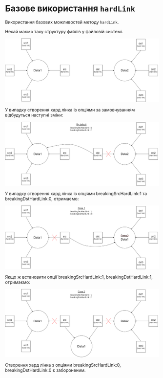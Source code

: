 # Базове використання `hardLink`

Використання базових можливостей методу <code>hardLink</code>.

Нехай маємо таку структуру файлів у файловій системі.

![Initial state of files](../../img/hardLink_startState.png)

У випадку створення хард лінка із опціями за замовчуванням відбудуться наступні зміни:

![Default hard linking](../../img/hardLink_defaultCase.png)

У випадку створення хард лінка із опціями breakingSrcHardLink:1 та breakingDstHardLink:0, отримаємо: 

![Hard linking with breakingSrcHardLink:1, breakingDstHardLink:0](../../img/hardLink_breakingSrcHardLink=1_Case.png)

Якщо ж встановити опції breakingSrcHardLink:1, breakingDstHardLink:1, отримаємо:

![Hard linking with breakingSrcHardLink:1, breakingDstHardLink:1](../../img/hardLink_breakingSrcHardLink=1&&breakingDstHardLink=1_Case.png)

Створення хард лінка з опціями breakingSrcHardLink:0, breakingDstHardLink:0 є забороненим.
